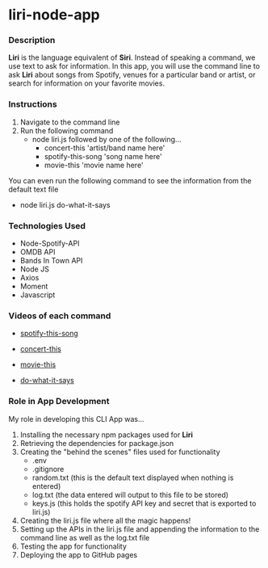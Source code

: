 # liri-node-app

### Description
**Liri** is the language equivalent of **Siri**.  Instead of speaking a command, we use text to ask for information.  In this app, you will use the command line to ask **Liri** about songs from Spotify, venues for a particular band or artist, or search for information on your favorite movies.  

### Instructions
1. Navigate to the command line
2. Run the following command 
   * node liri.js followed by one of the following...
     - concert-this 'artist/band name here'
     - spotify-this-song 'song name here'
     - movie-this 'movie name here'

You can even run the following command to see the information from the default text file
- node liri.js do-what-it-says

### Technologies Used
* Node-Spotify-API
* OMDB API
* Bands In Town API
* Node JS
* Axios
* Moment
* Javascript

### Videos of each command
* [spotify-this-song](https://drive.google.com/file/d/1BulcnSy_HBN-hJz7pKFUb_-324yNJZfF/view)

* [concert-this](https://drive.google.com/file/d/1U7ujpiGijiU8LQVZc6CzfeGQSjjshGL5/view)

* [movie-this](https://drive.google.com/file/d/1eOaTZK5z4BbvoS_Y1WIcoT5kjRiTbXt3/view)

* [do-what-it-says](https://drive.google.com/file/d/174ZubJqbvwYreJK9dGJuj5I3E9ZXauBm/view)


### Role in App Development
My role in developing this CLI App was...
1. Installing the necessary npm packages used for **Liri**
2. Retrieving the dependencies for package.json
3. Creating the "behind the scenes" files used for functionality
   * .env
   * .gitignore
   * random.txt (this is the default text displayed when nothing is entered)
   * log.txt (the data entered will output to this file to be stored)
   * keys.js (this holds the spotify API key and secret that is exported to liri.js)
4. Creating the liri.js file where all the magic happens!
5. Setting up the APIs in the liri.js file and appending the information to the command line as well as the log.txt file
6. Testing the app for functionality
7. Deploying the app to GitHub pages
